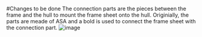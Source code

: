 #Changes to be done
The connection parts are the pieces between the frame and the hull to mount the frame sheet onto the hull. Originially, the parts are meade of ASA and a bold is used to connect the frame sheet with the connection part.
![image](/images/bolt%20.jpg)
